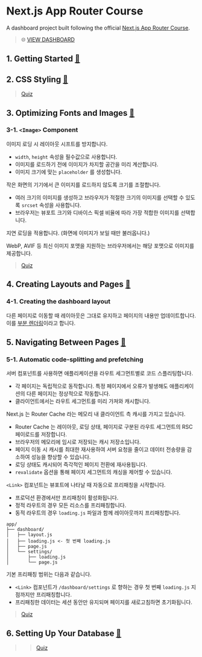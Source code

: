 # Next.js App Router Course

A dashboard project built following the official [Next.js App Router Course](https://nextjs.org/learn/dashboard-app).

> 🌐 [VIEW DASHBOARD](https://learn-nextjs-eight-mocha.vercel.app)

## 1. Getting Started [🔗](https://nextjs.org/learn/dashboard-app/getting-started)

## 2. CSS Styling [🔗](https://nextjs.org/learn/dashboard-app/css-styling)

> [Quiz](./docs/quiz/chaptet02.md)

## 3. Optimizing Fonts and Images [🔗](https://nextjs.org/learn/dashboard-app/optimizing-fonts-images)

### 3-1. `<Image>` Component

이미지 로딩 시 레이아웃 시프트를 방지합니다.

- `width`, `height` 속성을 필수값으로 사용합니다.
- 이미지를 로드하기 전에 이미지가 차지할 공간을 미리 계산합니다.
- 이미지 크기에 맞는 `placeholder` 를 생성합니다.

작은 화면의 기기에서 큰 이미지를 로드하지 않도록 크기를 조절합니다.

- 여러 크기의 이미지를 생성하고 브라우저가 적절한 크기의 이미지를 선택할 수 있도록 `srcset` 속성을 사용합니다.
- 브라우저는 뷰포트 크기와 디바이스 픽셀 비율에 따라 가장 적합한 이미지를 선택합니다.

지연 로딩을 적용합니다. (화면에 이미지가 보일 때만 불러옵니다.)

WebP, AVIF 등 최신 이미지 포맷을 지원하는 브라우저에서는 해당 포맷으로 이미지를 제공합니다.

> [Quiz](./docs/quiz/chapter03.md)

## 4. Creating Layouts and Pages [🔗](https://nextjs.org/learn/dashboard-app/creating-layouts-and-pages)

### 4-1. Creating the dashboard layout

다른 페이지로 이동할 때 레이아웃은 그대로 유지하고 페이지의 내용만 업데이트합니다. 이를 [부분 렌더링](https://nextjs.org/docs/app/building-your-application/routing/linking-and-navigating#4-partial-rendering)이라고 합니다.

## 5. Navigating Between Pages [🔗](https://nextjs.org/learn/dashboard-app/navigating-between-pages)

### 5-1. Automatic code-splitting and prefetching

서버 컴포넌트를 사용하면 애플리케이션을 라우트 세그먼트별로 코드 스플리팅합니다.

- 각 페이지는 독립적으로 동작합니다. 특정 페이지에서 오류가 발생해도 애플리케이션의 다른 페이지는 정상적으로 작동합니다.
- 클라이언트에서는 라우트 세그먼트를 미리 가져와 캐시합니다.

Next.js 는 Router Cache 라는 메모리 내 클라이언트 측 캐시를 가지고 있습니다.

- Router Cache 는 레이아웃, 로딩 상태, 페이지로 구분된 라우트 세그먼트의 RSC 페이로드를 저장합니다.
- 브라우저의 메모리에 임시로 저장되는 캐시 저장소입니다.
- 페이지 이동 시 캐시를 최대한 재사용하여 서버 요청을 줄이고 데이터 전송량을 감소하여 성능을 향상할 수 있습니다.
- 로딩 상태도 캐시되어 즉각적인 페이지 전환에 재사용됩니다.
- `revalidate` 옵션을 통해 페이지 세그먼트의 캐싱을 제어할 수 있습니다.

`<Link>` 컴포넌트는 뷰포트에 나타날 때 자동으로 프리패칭을 시작합니다.

- 프로덕션 환경에서만 프리패칭이 활성화됩니다.
- 정적 라우트의 경우 모든 리소스를 프리패칭합니다.
- 동적 라우트의 경우 `loading.js` 파일과 함께 레이아웃까지 프리패칭합니다.

```
app/
├── dashboard/
│   ├── layout.js
│   ├── loading.js <- 첫 번째 loading.js
│   ├── page.js
│   └── settings/
│       ├── loading.js
│       └── page.js
```

기본 프리패칭 범위는 다음과 같습니다.

- `<Link>` 컴포넌트가 `/dashboard/settings` 로 향하는 경우 첫 번째 `loading.js` 지점까지만 프리패칭합니다.
- 프리패칭한 데이터는 세션 동안만 유지되며 페이지를 새로고침하면 초기화됩니다.

> [Quiz](./docs/quiz/chapter05.md)

## 6. Setting Up Your Database [🔗](https://nextjs.org/learn/dashboard-app/setting-up-your-database)

> > [Quiz](./docs/quiz/chapter06.md)
